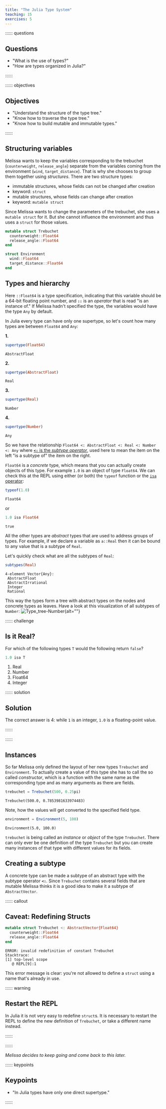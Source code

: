 ```yaml
---
title: "The Julia Type System"
teaching: 15
exercises: 5
---
```


:::::: questions

## Questions

  - "What is the use of types?"
  - "How are types organized in Julia?"

::::::

:::::: objectives

## Objectives

  - "Understand the structure of the type tree."
  - "Know how to traverse the type tree."
  - "Know how to build mutable and immutable types."

::::::


## Structuring variables

Melissa wants to keep the variables corresponding to the trebuchet
(`counterweight`, `release_angle`) separate from the variables coming from the
environment (`wind`, `target_distance`).
That is why she chooses to group them together using _structures_.
There are two structure types:

- immutable structures, whose fields can not be changed after creation
 - keyword: `struct`
- mutable structures, whose fields can change after creation
 - keyword: `mutable struct`

Since Melissa wants to change the parameters of the trebuchet, she uses a
`mutable struct` for it.
But she cannot influence the environment and thus uses a `struct` for those
values.

````julia
mutable struct Trebuchet
  counterweight::Float64
  release_angle::Float64
end

struct Environment
  wind::Float64
  target_distance::Float64
end
````

## Types and hierarchy

Here `::Float64` is a type specification, indicating that this variable should
be a 64-bit floating point number, and __`::`__ is an *operator* that
is read "is an instance of."
If Melissa hadn't specified the type, the variables would have the type `Any`
by default.

In Julia every type can have only one supertype, so let's count how many types
are between `Float64` and `Any`:

**1.**

````julia
supertype(Float64)
````

````output
AbstractFloat
````

**2.**

````julia
supertype(AbstractFloat)
````

````output
Real
````

**3.**

````julia
supertype(Real)
````

````output
Number
````

**4.**

````julia
supertype(Number)
````

````output
Any
````

So we have the relationship `Float64 <: AbstractFloat <: Real <: Number <: Any`
where [__`<:`__ is the *subtype operator*](https://docs.julialang.org/en/v1/base/base/#Core.:%3C:), used here to mean the item
on the left "is a subtype of" the item on the right.

`Float64` is a _concrete_ type, which means that you can actually create
objects of this type.
For example `1.0` is an object of type `Float64`.
We can check this at the REPL using either (or both) the
`typeof` function or the [`isa` operator](https://docs.julialang.org/en/v1/base/base/#Core.isa):

````julia
typeof(1.0)
````

````output
Float64
````

or

````julia
1.0 isa Float64
````

````output
true
````

All the other types are _abstract_ types that are used to address groups of
types.
For example, if we declare a variable as `a::Real` then it can be bound to any
value that is a subtype of `Real`.

Let's quickly check what are all the subtypes of `Real`:

````julia
subtypes(Real)
````

````output
4-element Vector{Any}:
 AbstractFloat
 AbstractIrrational
 Integer
 Rational
````

This way the types form a tree with abstract types on the nodes and concrete
types as leaves.
Have a look at this visualization of all subtypes of `Number`:
![Type_tree-Number](https://upload.wikimedia.org/wikipedia/commons/thumb/4/40/Type-hierarchy-for-julia-numbers.png/1200px-Type-hierarchy-for-julia-numbers.png){alt=""}

:::::: challenge

## Is it Real?

For which of the following types `T` would the following return
`false`?

```julia
1.0 isa T
```

 1. Real
 2. Number
 3. Float64
 4. Integer <!---correct-->

:::::: solution

## Solution

The correct answer is 4:
while `1` is an integer, `1.0` is a floating-point value.

::::::

::::::

## Instances

So far Melissa only defined the layout of her new types `Trebuchet` and
`Environment`.  To actually create a value of this type she has to call the so
called _constructor_, which is a function with the same name as the
corresponding type and as many arguments as there are fields.

````julia
trebuchet = Trebuchet(500, 0.25pi)
````

````output
Trebuchet(500.0, 0.7853981633974483)
````

Note, how the values will get converted to the specified field type.

````julia
environment = Environment(5, 100)
````

````output
Environment(5.0, 100.0)
````

`trebuchet` is being called an _instance_ or _object_ of the type `Trebuchet`.
There can only ever be one definition of the type `Trebuchet` but you can create
many instances of that type with different values for its fields.

## Creating a subtype

A concrete type can be made a subtype of an abstract type with the
subtype operator __`<:`__.
Since `Trebuchet` contains several fields that are mutable Melissa thinks it is
a good idea to make it a subtype of `AbstractVector`.

:::::: callout

## Caveat: Redefining Structs

```julia
mutable struct Trebuchet <: AbstractVector{Float64}
  counterweight::Float64
  release_angle::Float64
end
```

```error
ERROR: invalid redefinition of constant Trebuchet
Stacktrace:
[1] top-level scope
   @ REPL[9]:1
```

This error message is clear: you're not allowed to define a `struct`
using a name that's already in use.

:::::: warning

## Restart the REPL

In Julia it is not very easy to redefine `struct`s.
It is necessary to restart the REPL to define the new definition of
`Trebuchet`, or take a different name instead.

::::::


::::::

*Melissa decides to keep going and come back to this later.*

:::::: keypoints

## Keypoints

  - "In Julia types have only one direct supertype."

::::::

